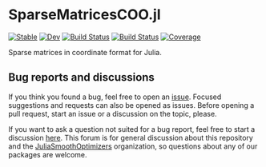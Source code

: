 # SparseMatricesCOO.jl

[![Stable](https://img.shields.io/badge/docs-stable-blue.svg)](https://JuliaSmoothOptimizers.github.io/SparseMatricesCOO.jl/stable)
[![Dev](https://img.shields.io/badge/docs-dev-blue.svg)](https://JuliaSmoothOptimizers.github.io/SparseMatricesCOO.jl/dev)
[![Build Status](https://github.com/JuliaSmoothOptimizers/SparseMatricesCOO.jl/workflows/CI/badge.svg)](https://github.com/JuliaSmoothOptimizers/SparseMatricesCOO.jl/actions)
[![Build Status](https://api.cirrus-ci.com/github/JuliaSmoothOptimizers/SparseMatricesCOO.jl.svg)](https://cirrus-ci.com/github/JuliaSmoothOptimizers/SparseMatricesCOO.jl)
[![Coverage](https://codecov.io/gh/JuliaSmoothOptimizers/SparseMatricesCOO.jl/branch/master/graph/badge.svg)](https://codecov.io/gh/JuliaSmoothOptimizers/SparseMatricesCOO.jl)

Sparse matrices in coordinate format for Julia.

## Bug reports and discussions

If you think you found a bug, feel free to open an [issue](https://github.com/JuliaSmoothOptimizers/SparseMatricesCOO.jl/issues).
Focused suggestions and requests can also be opened as issues. Before opening a pull request, start an issue or a discussion on the topic, please.

If you want to ask a question not suited for a bug report, feel free to start a discussion [here](https://github.com/JuliaSmoothOptimizers/Organization/discussions). This forum is for general discussion about this repository and the [JuliaSmoothOptimizers](https://github.com/JuliaSmoothOptimizers) organization, so questions about any of our packages are welcome.
